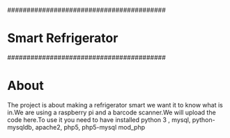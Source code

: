 #########################################
#       Smart Refrigerator              #
#########################################

# About
The project is about making a refrigerator smart we want it to know what is in.We are using a raspberry pi and a barcode scanner.We will upload the code here.To use it you need to have installed python 3 , mysql, python-mysqldb, apache2, php5, php5-mysql mod_php



